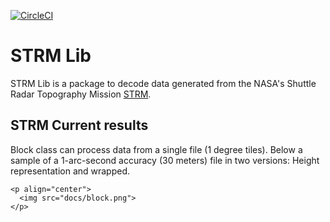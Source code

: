 [![CircleCI](https://circleci.com/gh/cmedinaarmas/strmlib/tree/master.svg?style=svg)](https://circleci.com/gh/cmedinaarmas/strmlib/tree/master)
# STRM Lib
STRM Lib is a package to decode data generated from the NASA's Shuttle Radar Topography Mission [STRM](https://www2.jpl.nasa.gov/srtm/).
## STRM Current results
Block class can process data from a single file (1 degree tiles). Below a sample of a 1-arc-second accuracy (30 meters) file in two versions: Height representation and wrapped.

```
<p align="center">
  <img src="docs/block.png">
</p>
```
